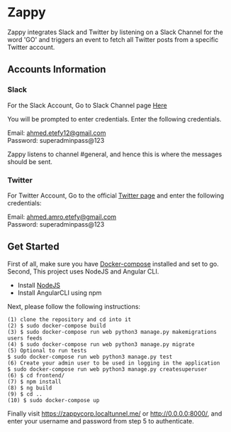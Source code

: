 # Zappy

Zappy integrates Slack and Twitter by listening on a Slack Channel for the word 'GO'
and triggers an event to fetch all Twitter posts from a specific Twitter account.

## Accounts Information

### Slack

For the Slack Account, Go to Slack Channel page [Here](https://zappycorp.slack.com)  

You will be prompted to enter credentials. Enter the following credentials.  

Email: ahmed.etefy12@gmail.com  
Password: superadminpass@123  

Zappy listens to channel #general, and hence this is where the messages should be sent.  

### Twitter

For Twitter Account, Go to the official [Twitter page](https://twitter.com/) and enter the following credentials:  

Email: ahmed.amro.etefy@gmail.com  
Password: superadminpass@123  

## Get Started  

First of all, make sure you have [Docker-compose](https://docs.docker.com/compose/install/#install-compose) installed and set to go.  
Second, This project uses NodeJS and Angular CLI.

* Install [NodeJS](https://nodejs.org/en/download/)
* Install AngularCLI using npm  

Next, please follow the following instructions:  
```
(1) clone the repository and cd into it
(2) $ sudo docker-compose build  
(3) $ sudo docker-compose run web python3 manage.py makemigrations users feeds  
(4) $ sudo docker-compose run web python3 manage.py migrate
(5) Optional to run tests  
$ sudo docker-compose run web python3 manage.py test  
(6) Create your admin user to be used in logging in the application  
$ sudo docker-compose run web python3 manage.py createsuperuser  
(6) $ cd frontend/
(7) $ npm install
(8) $ ng build
(9) $ cd ..
(10) $ sudo docker-compose up

```

Finally visit https://zappycorp.localtunnel.me/ or http://0.0.0.0:8000/, and enter your username and password from step 5 to authenticate.

